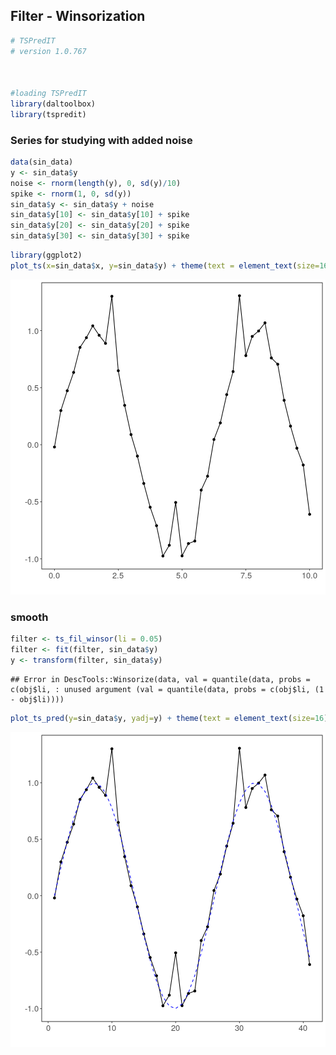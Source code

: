 ## Filter - Winsorization


```r
# TSPredIT
# version 1.0.767



#loading TSPredIT
library(daltoolbox) 
library(tspredit) 
```

### Series for studying with added noise


```r
data(sin_data)
y <- sin_data$y
noise <- rnorm(length(y), 0, sd(y)/10)
spike <- rnorm(1, 0, sd(y))
sin_data$y <- sin_data$y + noise
sin_data$y[10] <- sin_data$y[10] + spike
sin_data$y[20] <- sin_data$y[20] + spike
sin_data$y[30] <- sin_data$y[30] + spike
```


```r
library(ggplot2)
plot_ts(x=sin_data$x, y=sin_data$y) + theme(text = element_text(size=16))
```

![plot of chunk unnamed-chunk-3](fig/ts_fil_winsor/unnamed-chunk-3-1.png)

### smooth


```r
filter <- ts_fil_winsor(li = 0.05)
filter <- fit(filter, sin_data$y)
y <- transform(filter, sin_data$y)
```

```
## Error in DescTools::Winsorize(data, val = quantile(data, probs = c(obj$li, : unused argument (val = quantile(data, probs = c(obj$li, (1 - obj$li))))
```

```r
plot_ts_pred(y=sin_data$y, yadj=y) + theme(text = element_text(size=16))
```

![plot of chunk unnamed-chunk-4](fig/ts_fil_winsor/unnamed-chunk-4-1.png)

